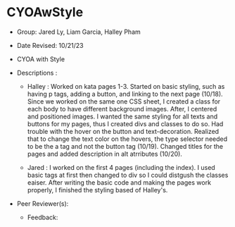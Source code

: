 # CYOAwStyle

- Group: Jared Ly, Liam Garcia, Halley Pham
- Date Revised: 10/21/23
- CYOA with Style
- Descriptions : 
  - Halley : Worked on kata pages 1-3. Started on basic styling, such as having p tags, adding a button, and linking to the next page (10/18). Since we worked on the same one CSS sheet, I created a class for each body to have different background images. After, I centered and positioned images. I wanted the same styling for all texts and buttons for my pages, thus I created divs and classes to do so. Had trouble with the hover on the button and text-decoration. Realized that to change the text color on the hovers, the type selector needed to be the a tag and not the button tag (10/19). Changed titles for the pages and added description in alt atrributes (10/20).

  - Jared : I worked on the first 4 pages (including the index). I used basic tags at first then changed to div so I could distgush the classes eaiser. After writing the basic code and making the pages work properly, I finished the styling based of Halley's.

- Peer Reviewer(s):
  - Feedback:
